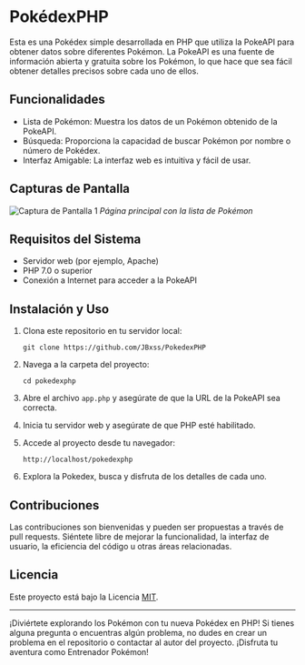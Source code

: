 # PokédexPHP

Esta es una Pokédex simple desarrollada en PHP que utiliza la PokeAPI para obtener datos sobre diferentes Pokémon. La PokeAPI es una fuente de información abierta y gratuita sobre los Pokémon, lo que hace que sea fácil obtener detalles precisos sobre cada uno de ellos.

## Funcionalidades

- Lista de Pokémon: Muestra los datos de un Pokémon obtenido de la PokeAPI.
- Búsqueda: Proporciona la capacidad de buscar Pokémon por nombre o número de Pokédex.
- Interfaz Amigable: La interfaz web es intuitiva y fácil de usar.

## Capturas de Pantalla

![Captura de Pantalla 1](src/img/screenshot.png)
*Página principal con la lista de Pokémon*

## Requisitos del Sistema

- Servidor web (por ejemplo, Apache)
- PHP 7.0 o superior
- Conexión a Internet para acceder a la PokeAPI

## Instalación y Uso

1. Clona este repositorio en tu servidor local:

   ```
   git clone https://github.com/JBxss/PokedexPHP
   ```

2. Navega a la carpeta del proyecto:

   ```
   cd pokedexphp
   ```

3. Abre el archivo `app.php` y asegúrate de que la URL de la PokeAPI sea correcta.

4. Inicia tu servidor web y asegúrate de que PHP esté habilitado.

5. Accede al proyecto desde tu navegador:

   ```
   http://localhost/pokedexphp
   ```

6. Explora la Pokedex, busca y disfruta de los detalles de cada uno.

## Contribuciones

Las contribuciones son bienvenidas y pueden ser propuestas a través de pull requests. Siéntete libre de mejorar la funcionalidad, la interfaz de usuario, la eficiencia del código u otras áreas relacionadas.

## Licencia

Este proyecto está bajo la Licencia [MIT](LICENSE).

---

¡Diviértete explorando los Pokémon con tu nueva Pokédex en PHP! Si tienes alguna pregunta o encuentras algún problema, no dudes en crear un problema en el repositorio o contactar al autor del proyecto. ¡Disfruta tu aventura como Entrenador Pokémon!